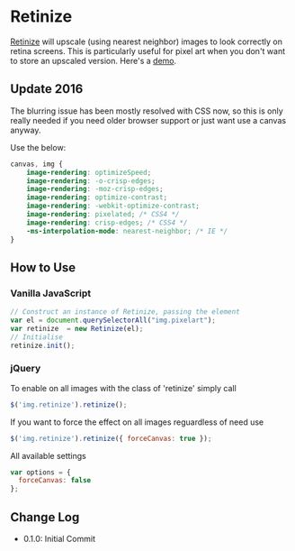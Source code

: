 # Retinize

[Retinize](https://github.com/MatthewCallis/retinize) will upscale (using nearest neighbor) images to look correctly on retina screens. This is particularly useful for pixel art when you don't want to store an upscaled version. Here's a [demo](http://jsfiddle.net/matthewcallis/hrMeA/).

## Update 2016
The blurring issue has been mostly resolved with CSS now, so this is only really needed if you need older browser support or just want use a canvas anyway.

Use the below:
```css
canvas, img {
    image-rendering: optimizeSpeed;
    image-rendering: -o-crisp-edges;
    image-rendering: -moz-crisp-edges;
    image-rendering: optimize-contrast;
    image-rendering: -webkit-optimize-contrast;
    image-rendering: pixelated; /* CSS4 */
    image-rendering: crisp-edges; /* CSS4 */
    -ms-interpolation-mode: nearest-neighbor; /* IE */
}
```

## How to Use

### Vanilla JavaScript

```javascript
// Construct an instance of Retinize, passing the element
var el = document.querySelectorAll("img.pixelart");
var retinize  = new Retinize(el);
// Initialise
retinize.init();
```

### jQuery

To enable on all images with the class of 'retinize' simply call

```javascript
$('img.retinize').retinize();
```

If you want to force the effect on all images reguardless of need use

```javascript
$('img.retinize').retinize({ forceCanvas: true });
```

All available settings

```javascript
var options = {
  forceCanvas: false
};
```

## Change Log

*    0.1.0: Initial Commit
